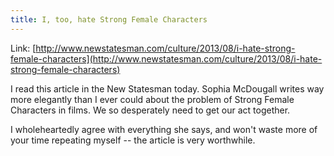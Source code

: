 ```yaml
---
title: I, too, hate Strong Female Characters
---
```


Link: [http://www.newstatesman.com/culture/2013/08/i-hate-strong-female-characters](http://www.newstatesman.com/culture/2013/08/i-hate-strong-female-characters)

I read this article in the New Statesman today. Sophia McDougall writes way more elegantly than I ever could about
the problem of Strong Female Characters in films. We so desperately need to get our act together.

I wholeheartedly agree with everything she says, and won't waste more of your
time repeating myself -- the article is very worthwhile.
